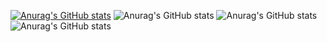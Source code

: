 [![Anurag's GitHub stats](https://github-readme-stats.vercel.app/api?username=leduytuanvu)](https://github.com/anuraghazra/github-readme-stats)
![Anurag's GitHub stats](https://github-readme-stats.vercel.app/api?username=leduytuanvu&hide=contribs,prs)
![Anurag's GitHub stats](https://github-readme-stats.vercel.app/api?username=leduytuanvu&count_private=true)
![Anurag's GitHub stats](https://github-readme-stats.vercel.app/api?username=leduytuanvu&show_icons=true)
